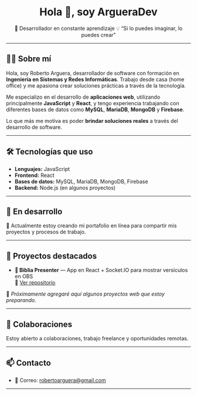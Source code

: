 <h1 align="center">Hola 👋, soy ArgueraDev</h1>

<p align="center">
  🚀 Desarrollador en constante aprendizaje  
  💡 “Si lo puedes imaginar, lo puedes crear"
</p>

---

## 👨‍💻 Sobre mí

Hola, soy Roberto Arguera, desarrollador de software con formación en **Ingeniería en Sistemas y Redes Informáticas**. Trabajo desde casa (home office) y me apasiona crear soluciones prácticas a través de la tecnología.

Me especializo en el desarrollo de **aplicaciones web**, utilizando principalmente **JavaScript** y **React**, y tengo experiencia trabajando con diferentes bases de datos como **MySQL**, **MariaDB**, **MongoDB** y **Firebase**.

Lo que más me motiva es poder **brindar soluciones reales** a través del desarrollo de software.

---

## 🛠️ Tecnologías que uso

- **Lenguajes:** JavaScript
- **Frontend:** React
- **Bases de datos:** MySQL, MariaDB, MongoDB, Firebase
- **Backend:** Node.js (en algunos proyectos)

---

## 🌱 En desarrollo

🔧 Actualmente estoy creando mi portafolio en línea para compartir mis proyectos y procesos de trabajo.

---

## 💼 Proyectos destacados

- **📖 Biblia Presenter** — App en React + Socket.IO para mostrar versículos en OBS  
  🔗 [Ver repositorio](https://github.com/ArgueraDev/biblia-react)

🧱 _Próximamente agregaré aquí algunos proyectos web que estoy preparando._

---

## 🤝 Colaboraciones

Estoy abierto a colaboraciones, trabajo freelance y oportunidades remotas.

---

## 📫 Contacto

- 📧 Correo: [robertoarguera@gmail.com](mailto:robertoarguera@gmail.com)

---
